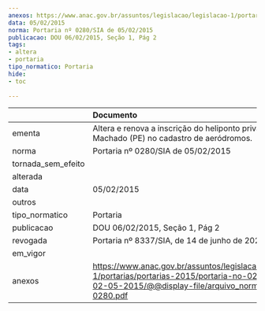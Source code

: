 ```yaml
---
anexos: https://www.anac.gov.br/assuntos/legislacao/legislacao-1/portarias/portarias-2015/portaria-no-0280-sia-de-02-05-2015/@@display-file/arquivo_norma/PA2015-0280.pdf
data: 05/02/2015
norma: Portaria nº 0280/SIA de 05/02/2015
publicacao: DOU 06/02/2015, Seção 1, Pág 2
tags:
- altera
- portaria
tipo_normatico: Portaria
hide: 
- toc 
 
---
```


|                    | Documento                                                                                                                                                         |
|:-------------------|:------------------------------------------------------------------------------------------------------------------------------------------------------------------|
| ementa             | Altera e renova a inscrição do heliponto privado Gilson Machado (PE) no cadastro de aeródromos.                                                                   |
| norma              | Portaria nº 0280/SIA de 05/02/2015                                                                                                                                |
| tornada_sem_efeito |                                                                                                                                                                   |
| alterada           |                                                                                                                                                                   |
| data               | 05/02/2015                                                                                                                                                        |
| outros             |                                                                                                                                                                   |
| tipo_normatico     | Portaria                                                                                                                                                          |
| publicacao         | DOU 06/02/2015, Seção 1, Pág 2                                                                                                                                    |
| revogada           | Portaria nº 8337/SIA, de 14 de junho de 2022.                                                                                                                     |
| em_vigor           |                                                                                                                                                                   |
| anexos             | https://www.anac.gov.br/assuntos/legislacao/legislacao-1/portarias/portarias-2015/portaria-no-0280-sia-de-02-05-2015/@@display-file/arquivo_norma/PA2015-0280.pdf |